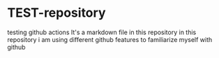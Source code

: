 # TEST-repository
testing github actions
It's a markdown file in this repository
in this repository i am using different github features to familiarize myself with github
